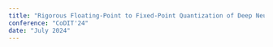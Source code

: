 ```yaml
---
title: "Rigorous Floating-Point to Fixed-Point Quantization of Deep Neural Networks on STM32 Micro-controllers"
conference: "CoDIT'24"
date: "July 2024"
---
```

